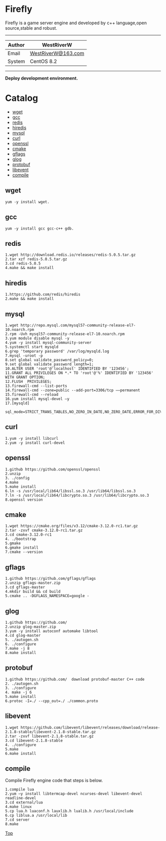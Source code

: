 Firefly
===========================
Firefly is a game server engine and developed by c++ language,open source,stable and robust.

****
	
|Author|WestRiverW|
|---|---
|Email|WestRiverW@163.com
|System|CentOS 8.2


****

**Deploy development environment.**

# Catalog
* [wget](#wget)
* [gcc](#gcc)
* [redis](#redis)
* [hiredis](#hiredis)
* [mysql](#mysql) 
* [curl](#curl)
* [openssl](#openssl)
* [cmake](#cmake)
* [gflags](#gflags) 
* [glog](#glog)
* [protobuf](#protobuf)
* [libevent](#libevent)
* [compile](#compile)

## wget
    yum -y install wget.

## gcc
	yum -y install gcc gcc-c++ gdb.
## redis
	1.wget http://download.redis.io/releases/redis-5.0.5.tar.gz
	2.tar xzf redis-5.0.5.tar.gz
	3.cd redis-5.0.5
	4.make && make install
## hiredis
	1.https://github.com/redis/hiredis
	2.make && make install

## mysql
	1.wget http://repo.mysql.com/mysql57-community-release-el7-10.noarch.rpm
	2.rpm -Uvh mysql57-community-release-el7-10.noarch.rpm
	3.yum module disable mysql -y
	4.yum -y install mysql-community-server
	5.systemctl start mysqld
	6.grep 'temporary password' /var/log/mysqld.log
	7.mysql -uroot -p
	8.set global validate_password_policy=0;
	9.set global validate_password_length=1;
	10.ALTER USER 'root'@'localhost' IDENTIFIED BY '123456';
	11.GRANT ALL PRIVILEGES ON *.* TO 'root'@'%' IDENTIFIED BY '123456' WITH GRANT OPTION;
	12.FLUSH  PRIVILEGES;
	13.firewall-cmd --list-ports
	14.firewall-cmd --zone=public --add-port=3306/tcp ––permanent
	15.firewall-cmd --reload
	16.yum install mysql-devel –y
	17.[mysqld]
	   sql_mode=STRICT_TRANS_TABLES,NO_ZERO_IN_DATE,NO_ZERO_DATE,ERROR_FOR_DIVISION_BY_ZERO,NO_AUTO_CREATE_USER,NO_ENGINE_SUBSTITUTION

## curl
	1.yum -y install libcurl
	2.yum -y install curl-devel
## openssl
	1.github https://github.com/openssl/openssl
	2.unzip
	3. ./config
	4.make
	5.make install
	6.ln -s /usr/local/lib64/libssl.so.3 /usr/lib64/libssl.so.3
	7.ln -s /usr/local/lib64/libcrypto.so.3 /usr/lib64/libcrypto.so.3
	8.openssl version
## cmake
	1.wget https://cmake.org/files/v3.12/cmake-3.12.0-rc1.tar.gz
	2.tar -zxvf cmake-3.12.0-rc1.tar.gz
	3.cd cmake-3.12.0-rc1
	4. ./bootstrap
	5.gmake
	6.gmake install
	7.cmake --version
## gflags

	1.github https://github.com/gflags/gflags
	2.unzip gflags-master.zip
	3.cd gflags-master
	4.mkdir build && cd build
	5.cmake .. -DGFLAGS_NAMESPACE=google -
## glog
	1.github https://github.com/
	2.unzip glog-master.zip
	3.yum -y install autoconf automake libtool
	4.cd glog-master
	5. ./autogen.sh
	6. ./configure
	7.make -j 8
	8.make install
## protobuf
	1.github https://github.com/  download protobuf-master C++ code
	2. ./autogen.sh
	3. ./configure
	4. make -j 6
	5.make install
	6.protoc -I=./ --cpp_out=./ ./common.proto
## libevent
	1.wget https://github.com/libevent/libevent/releases/download/release-2.1.8-stable/libevent-2.1.8-stable.tar.gz
	2.tar -zxvf libevent-2.1.8-stable.tar.gz
	3.cd libevent-2.1.8-stable
	4. ./configure
	5.make
	6.make install
## compile
Compile Firefly engine code that steps is below.

	1.compile lua
	2.yum –y install libtermcap-devel ncurses-devel libevent-devel readline-devel
	3.cd external/lua
	4.make linux
	5.cp lua.h luaconf.h lauxlib.h lualib.h /usr/local/include
	6.cp liblua.a /usr/local/lib
	7.cd server
	8.make

[Top](#firefly)
